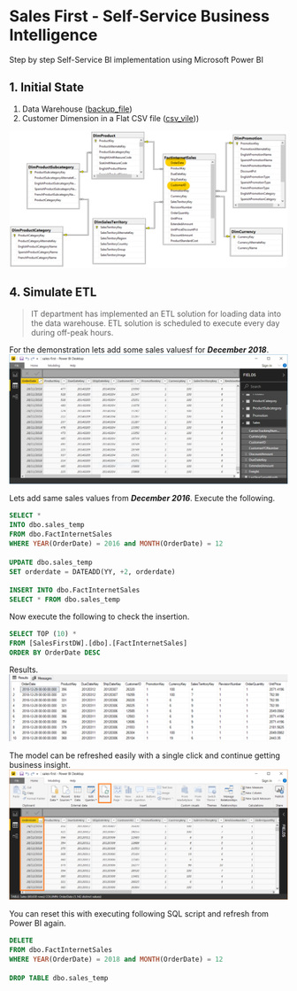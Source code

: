 # Sales First - Self-Service Business Intelligence

Step by step Self-Service BI implementation using Microsoft Power BI

## 1. Initial State

1. Data Warehouse ([backup_file](resource-files/SalesFirst.bak))
2. Customer Dimension in a Flat CSV file ([csv_vile](resource-files/Customers.csv)))

![sales by order date](images/erd_before.png)

## 4. Simulate ETL

> IT department has implemented an ETL solution for loading data into the data warehouse. ETL solution is scheduled to execute every day during off-peak hours.

For the demonstration lets add some sales valuesf for ***December 2018***.
![sales by order date](images/sales_order_date.png)

Lets add same sales values from ***December 2016***. Execute the following.

```sql
SELECT *
INTO dbo.sales_temp
FROM dbo.FactInternetSales
WHERE YEAR(OrderDate) = 2016 and MONTH(OrderDate) = 12

UPDATE dbo.sales_temp
SET orderdate = DATEADD(YY, +2, orderdate)

INSERT INTO dbo.FactInternetSales
SELECT * FROM dbo.sales_temp
```

Now execute the following to check the insertion.

```sql
SELECT TOP (10) *
FROM [SalesFirstDW].[dbo].[FactInternetSales]
ORDER BY OrderDate DESC
```

Results.
![sales by order date](images/check_insertion.png)

The model can be refreshed easily with a single click and continue getting business insight.
![sales by order date](images/updated_table.png)

You can reset this with executing following SQL script and refresh from Power BI again.

```sql
DELETE
FROM dbo.FactInternetSales
WHERE YEAR(OrderDate) = 2018 and MONTH(OrderDate) = 12

DROP TABLE dbo.sales_temp
```